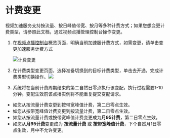 # 计费变更

视频加速服务支持按流量、按日峰值带宽、按月等多种计费方式；如果您想变更计费类型，请参照此文档，通过视频点播管理控制台操作变更。

1.  在[视频点播控制台](https://vod.console.aliyun.com/)概览页面，明确当前加速服计费方式，如需变更，请单击变更加速服务计费方式

    ![计费变更](https://static-aliyun-doc.oss-accelerate.aliyuncs.com/assets/img/zh-CN/7695456061/p186015.jpg)

2.  在计费类型变更页面，选择准备切换到的目标计费类型，单击去开通，完成计费类型切换操作。![](https://static-aliyun-doc.oss-accelerate.aliyuncs.com/assets/img/zh-CN/6308654061/p179566.png)

3.  系统将在当前计费周期结束的第二自然日零点执行该变配，执行过程需要1-10分钟。变配生效前该点播实例将不能重复提交变配请求。


-   如您从按流量计费变更到按带宽峰值计费，第二日零点生效。
-   如您从按带宽峰值计费变更到按流量计费，第二日零点生效。
-   如您从按流量计费或按带宽峰值计费变更成为**月95计费**，第二日零点生效。
-   如您从**月95计费**变更成为 **按流量计费** 或 **按带宽峰值计费**，下个自然月1日零点生效，月中不允许变更。

